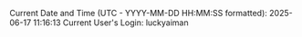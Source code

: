 Current Date and Time (UTC - YYYY-MM-DD HH:MM:SS formatted): 2025-06-17 11:16:13
Current User's Login: luckyaiman
